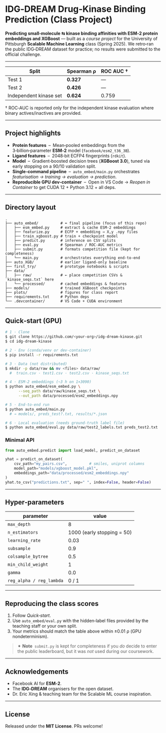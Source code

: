 # IDG‑DREAM Drug‑Kinase Binding Prediction (Class Project)

**Predicting small‑molecule ⇆ kinase binding affinities with ESM‑2 protein embeddings and XGBoost** — built as a *course project* for the University of Pittsburgh **Scalable Machine Learning** class (Spring 2025). We retro‑ran the public IDG‑DREAM dataset for practice; no results were submitted to the official challenge.

---

| Split                  | Spearman ρ | ROC AUC † |
| ---------------------- | ---------- | --------- |
| Test 1                 | **0.327**  | —         |
| Test 2                 | **0.426**  | —         |
| Independent kinase set | **0.624**  | 0.759     |

† ROC‑AUC is reported only for the independent kinase evaluation where binary actives/inactives are provided.

---

## Project highlights

* **Protein features** – Mean‑pooled embeddings from the 3‑billion‑parameter **ESM‑2** model (`facebook/esm2_t36_3B`).
* **Ligand features** – 2048‑bit ECFP4 fingerprints (`rdkit`).
* **Model** – Gradient‑boosted decision trees (**XGBoost 3.0**), tuned via early stopping on a 90/10 validation split.
* **Single‑command pipeline** – `auto_embed/main.py` orchestrates *featurisation → training → evaluation → prediction*.
* **Reproducible GPU dev‑container** – Open in VS Code → *Reopen in Container* to get CUDA 12 + Python 3.12 + all deps.

---

## Directory layout

```text
.
├── auto_embed/          # ⬅ final pipeline (focus of this repo)
│   ├── esm_embed.py     # extract & cache ESM‑2 embeddings
│   ├── featurize.py     # ECFP + embedding → X,y .npy files
│   ├── train_xgboost.py # train + checkpoint model
│   ├── predict.py       # inference on CSV splits
│   ├── eval.py          # Spearman / ROC‑AUC metrics
│   ├── submit.py        # formats competition file (kept for completeness)
│   └── main.py          # orchestrates everything end‑to‑end
├── auto_XGB/            # earlier ligand‑only baseline
├── first_try/           # prototype notebooks & scripts
├── data/
│   ├── raw/             # ← place competition CSVs & `kinase_seqs.txt` here
│   └── processed/       # cached embeddings & features
├── models/              # trained XGBoost checkpoints
├── plots/               # figures for class report
├── requirements.txt     # Python deps
└── .devcontainer/       # VS Code + CUDA environment
```

---

## Quick‑start (GPU)

```bash
# 1 · Clone
$ git clone https://github.com/<your‑org>/idg‑dream‑kinase.git
$ cd idg‑dream‑kinase

# 2 · Env (conda/venv or dev‑container)
$ pip install -r requirements.txt

# 3 · Data (not distributed)
$ mkdir -p data/raw && mv <files> data/raw/
  #  train.csv · test1.csv · test2.csv · kinase_seqs.txt

# 4 · ESM‑2 embeddings (~3 h on 1×3090)
$ python auto_embed/esm_embed.py \
      --seq_path data/raw/kinase_seqs.txt \
      --out_path data/processed/esm2_embeddings.npy

# 5 · End‑to‑end run
$ python auto_embed/main.py
  # → models/, preds_test?.txt, results/*.json

# 6 · Local evaluation (needs ground‑truth label file)
$ python auto_embed/eval.py data/raw/test2_labels.txt preds_test2.txt
```

### Minimal API

```python
from auto_embed.predict import load_model, predict_on_dataset

yhat = predict_on_dataset(
    csv_path="my_pairs.csv",          # smiles, uniprot columns
    model_path="models/xgboost_model.pkl",
    embeddings_path="data/processed/esm2_embeddings.npy"
)
yhat.to_csv("predictions.txt", sep=" ", index=False, header=False)
```

---

## Hyper‑parameters

| parameter                | value                      |
| ------------------------ | -------------------------- |
| `max_depth`              | 8                          |
| `n_estimators`           | 1000 (early stopping = 50) |
| `learning_rate`          | 0.03                       |
| `subsample`              | 0.9                        |
| `colsample_bytree`       | 0.5                        |
| `min_child_weight`       | 1                          |
| `gamma`                  | 0.0                        |
| `reg_alpha / reg_lambda` | 0 / 1                      |

---

## Reproducing the class scores

1. Follow *Quick‑start*.
2. Use `auto_embed/eval.py` with the hidden‑label files provided by the teaching staff or your own split.
3. Your metrics should match the table above within ±0.01 ρ (GPU nondeterminism).

> ✦ **Note** `submit.py` is kept for completeness if you *do* decide to enter the public leaderboard, but it was *not* used during our coursework.

---

## Acknowledgements

* Facebook AI for **ESM‑2**.
* The **IDG‑DREAM** organisers for the open dataset.
* Dr. Eric Xing & teaching team for the Scalable ML course inspiration.

---

## License

Released under the **MIT License**. PRs welcome!
